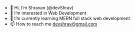 - 👋 Hi, I’m Shravan (@devShrav)
- 👀 I’m interested in Web Development
- 🌱 I’m currently learning MERN full stack web development
- 📫 How to reach me devshrav@gmail.com

<!---
devShrav/devShrav is a ✨ special ✨ repository because its `README.md` (this file) appears on your GitHub profile.
You can click the Preview link to take a look at your changes.
--->
